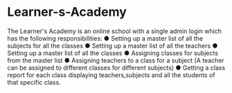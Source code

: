 # Learner-s-Academy
The Learner's Academy is an online school with a single admin login which has the following responsibilities:
● Setting up a master list of all the subjects for all the classes
● Setting up a master list of all the teachers
● Setting up a master list of all the classes
● Assigning classes for subjects from the master list
● Assigning teachers to a class for a subject (A teacher can be assigned to different classes for different subjects)
● Getting a class report for each class displaying teachers,subjects and all the students of that specific class.
